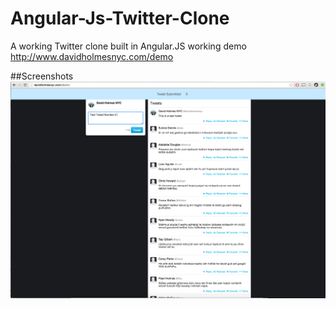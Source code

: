# Angular-Js-Twitter-Clone
A working Twitter clone built in Angular.JS 
working demo 
 <a href="http://www.davidholmesnyc.com/demo">http://www.davidholmesnyc.com/demo</a>


##Screenshots 
<img src="img/screenshot1.png">
